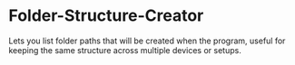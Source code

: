 # Folder-Structure-Creator
Lets you list folder paths that will be created when the program, useful for keeping the same structure across multiple devices or setups.
